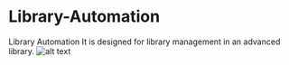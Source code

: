 # Library-Automation
Library Automation
It is designed for library management in an advanced library.
![alt text](https://ibb.co/NNFvM0W)
